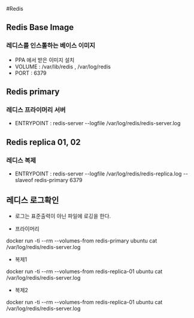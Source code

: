 #Redis

## Redis Base Image
### 레디스를 인스톨하는 베이스 이미지
- PPA 에서 받은 이미지 설치
- VOLUME : /var/lib/redis , /var/log/redis
- PORT : 6379

## Redis primary
### 레디스 프라이머리 서버
- ENTRYPOINT : redis-server --logfile /var/log/redis/redis-server.log

## Redis replica 01, 02
### 레디스 복제
- ENTRYPOINT : redis-server --logfile /var/log/redis/redis-replica.log --slaveof redis-primary 6379

## 레디스 로그확인
- 로그는 표준출력이 아닌 파일에 로깅을 한다.

- 프라이머리

docker run -ti --rm --volumes-from redis-primary ubuntu cat /var/log/redis/redis-server.log

- 복제1

docker run -ti --rm --volumes-from redis-replica-01 ubuntu cat /var/log/redis/redis-server.log

- 복제2

docker run -ti --rm --volumes-from redis-replica-01 ubuntu cat /var/log/redis/redis-server.log
